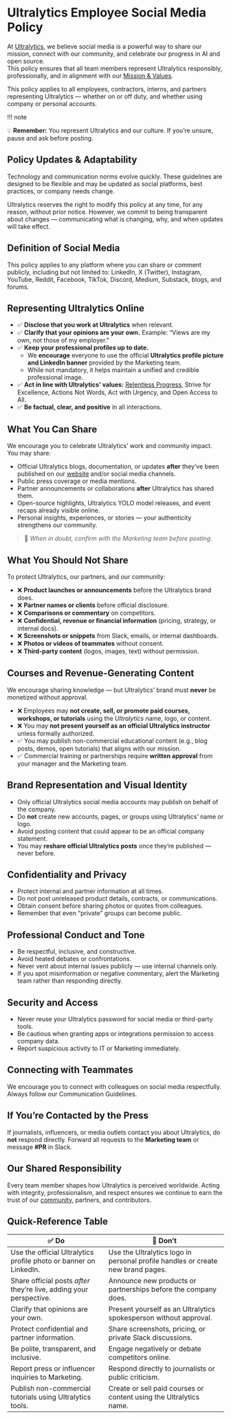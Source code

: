 # Ultralytics Employee Social Media Policy

At [Ultralytics](https://www.ultralytics.com/), we believe social media is a powerful way to share our mission, connect with our community, and celebrate our progress in AI and open source.  
This policy ensures that all team members represent Ultralytics responsibly, professionally, and in alignment with our [Mission & Values](https://handbook.ultralytics.com/mission-vision-values/).

This policy applies to all employees, contractors, interns, and partners representing Ultralytics — whether on or off duty, and whether using company or personal accounts.

!!! note

💡 **Remember:** You represent Ultralytics and our culture. If you’re unsure, pause and ask before posting.

## Policy Updates & Adaptability

Technology and communication norms evolve quickly. These guidelines are designed to be flexible and may be updated as social platforms, best practices, or company needs change.

Ultralytics reserves the right to modify this policy at any time, for any reason, without prior notice. However, we commit to being transparent about changes — communicating what is changing, why, and when updates will take effect.

## Definition of Social Media

This policy applies to any platform where you can share or comment publicly, including but not limited to: LinkedIn, X (Twitter), Instagram, YouTube, Reddit, Facebook, TikTok, Discord, Medium, Substack, blogs, and forums.

## Representing Ultralytics Online

- ✅ **Disclose that you work at Ultralytics** when relevant.
- ✅ **Clarify that your opinions are your own.** Example: “Views are my own, not those of my employer.”
- ✅ **Keep your professional profiles up to date.**
    - We **encourage** everyone to use the official **Ultralytics profile picture and LinkedIn banner** provided by the Marketing team.
    - While not mandatory, it helps maintain a unified and credible professional image.
- ✅ **Act in line with Ultralytics’ values:** [Relentless Progress](https://handbook.ultralytics.com/mission-vision-values/), Strive for Excellence, Actions Not Words, Act with Urgency, and Open Access to All.
- ✅ **Be factual, clear, and positive** in all interactions.

## What You Can Share

We encourage you to celebrate Ultralytics’ work and community impact. You may share:

- Official Ultralytics blogs, documentation, or updates **after** they’ve been published on our [website](https://www.ultralytics.com/) and/or social media channels.
- Public press coverage or media mentions.
- Partner announcements or collaborations **after** Ultralytics has shared them.
- Open-source highlights, Ultralytics YOLO model releases, and event recaps already visible online.
- Personal insights, experiences, or stories — your authenticity strengthens our community.

> 💬 _When in doubt, confirm with the Marketing team before posting._

## What You Should Not Share

To protect Ultralytics, our partners, and our community:

- ❌ **Product launches or announcements** before the Ultralytics brand does.
- ❌ **Partner names or clients** before official disclosure.
- ❌ **Comparisons or commentary** on competitors.
- ❌ **Confidential, revenue or financial information** (pricing, strategy, or internal docs).
- ❌ **Screenshots or snippets** from Slack, emails, or internal dashboards.
- ❌ **Photos or videos of teammates** without consent.
- ❌ **Third-party content** (logos, images, text) without permission.

## Courses and Revenue-Generating Content

We encourage sharing knowledge — but Ultralytics’ brand must **never** be monetized without approval.

- ❌ Employees may **not create, sell, or promote paid courses, workshops, or tutorials** using the _Ultralytics_ name, logo, or content.
- ❌ You may **not present yourself as an official Ultralytics instructor** unless formally authorized.
- ✅ You may publish non-commercial educational content (e.g., blog posts, demos, open tutorials) that aligns with our mission.
- ✅ Commercial training or partnerships require **written approval** from your manager and the Marketing team.

## Brand Representation and Visual Identity

- Only official Ultralytics social media accounts may publish on behalf of the company.
- Do **not** create new accounts, pages, or groups using Ultralytics’ name or logo.
- Avoid posting content that could appear to be an official company statement.
- You may **reshare official Ultralytics posts** once they’re published — never before.

## Confidentiality and Privacy

- Protect internal and partner information at all times.
- Do not post unreleased product details, contracts, or communications.
- Obtain consent before sharing photos or quotes from colleagues.
- Remember that even “private” groups can become public.

## Professional Conduct and Tone

- Be respectful, inclusive, and constructive.
- Avoid heated debates or confrontations.
- Never vent about internal issues publicly — use internal channels only.
- If you spot misinformation or negative commentary, alert the Marketing team rather than responding directly.

## Security and Access

- Never reuse your Ultralytics password for social media or third-party tools.
- Be cautious when granting apps or integrations permission to access company data.
- Report suspicious activity to IT or Marketing immediately.

## Connecting with Teammates

We encourage you to connect with colleagues on social media respectfully.  
Always follow our Communication Guidelines.

## If You’re Contacted by the Press

If journalists, influencers, or media outlets contact you about Ultralytics, do **not** respond directly. Forward all requests to the **Marketing team** or message **#PR** in Slack.

## Our Shared Responsibility

Every team member shapes how Ultralytics is perceived worldwide. Acting with integrity, professionalism, and respect ensures we continue to earn the trust of our [community](https://www.ultralytics.com/community), partners, and contributors.

## Quick-Reference Table

| ✅ **Do**                                                           | 🚫 **Don’t**                                                                    |
| ------------------------------------------------------------------- | ------------------------------------------------------------------------------- |
| Use the official Ultralytics profile photo or banner on LinkedIn.   | Use the Ultralytics logo in personal profile handles or create new brand pages. |
| Share official posts _after_ they’re live, adding your perspective. | Announce new products or partnerships before the company does.                  |
| Clarify that opinions are your own.                                 | Present yourself as an Ultralytics spokesperson without approval.               |
| Protect confidential and partner information.                       | Share screenshots, pricing, or private Slack discussions.                       |
| Be polite, transparent, and inclusive.                              | Engage negatively or debate competitors online.                                 |
| Report press or influencer inquiries to Marketing.                  | Respond directly to journalists or public criticism.                            |
| Publish non-commercial tutorials using Ultralytics tools.           | Create or sell paid courses or content using the Ultralytics name.              |

